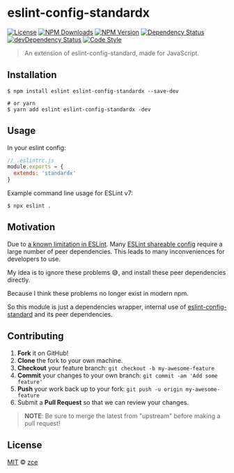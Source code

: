 # eslint-config-standardx

[![License][license-img]][license-url]
[![NPM Downloads][downloads-img]][downloads-url]
[![NPM Version][version-img]][version-url]
[![Dependency Status][dependency-img]][dependency-url]
[![devDependency Status][devdependency-img]][devdependency-url]
[![Code Style][style-img]][style-url]

> An extension of eslint-config-standard, made for JavaScript.

## Installation

```shell
$ npm install eslint eslint-config-standardx --save-dev

# or yarn
$ yarn add eslint eslint-config-standardx -dev
```

## Usage

In your eslint config:

```javascript
// .eslintrc.js
module.exports = {
  extends: 'standardx'
}
```

Example command line usage for ESLint v7:

```shell
$ npx eslint .
```

## Motivation

Due to [a known limitation in ESLint](https://github.com/eslint/eslint/issues/3458). Many [ESLint shareable config](https://eslint.org/docs/developer-guide/shareable-configs) require a large number of peer dependencies. This leads to many inconveniences for developers to use.

My idea is to ignore these problems 😅, and install these peer dependencies directly.

Because I think these problems no longer exist in modern npm.

So this module is just a dependencies wrapper, internal use of [eslint-config-standard](https://github.com/standard/eslint-config-standard) and its peer dependencies.

## Contributing

1. **Fork** it on GitHub!
2. **Clone** the fork to your own machine.
3. **Checkout** your feature branch: `git checkout -b my-awesome-feature`
4. **Commit** your changes to your own branch: `git commit -am 'Add some feature'`
5. **Push** your work back up to your fork: `git push -u origin my-awesome-feature`
6. Submit a **Pull Request** so that we can review your changes.

> **NOTE**: Be sure to merge the latest from "upstream" before making a pull request!

## License

[MIT](LICENSE) &copy; [zce](https://zce.me)



[license-img]: https://img.shields.io/github/license/zce/eslint-config-standardx
[license-url]: https://github.com/zce/eslint-config-standardx/blob/master/LICENSE
[downloads-img]: https://img.shields.io/npm/dm/eslint-config-standardx
[downloads-url]: https://npmjs.org/package/eslint-config-standardx
[version-img]: https://img.shields.io/npm/v/eslint-config-standardx
[version-url]: https://npmjs.org/package/eslint-config-standardx
[dependency-img]: https://img.shields.io/david/zce/eslint-config-standardx
[dependency-url]: https://david-dm.org/zce/eslint-config-standardx
[devdependency-img]: https://img.shields.io/david/dev/zce/eslint-config-standardx
[devdependency-url]: https://david-dm.org/zce/eslint-config-standardx?type=dev
[style-img]: https://img.shields.io/badge/code_style-standard-brightgreen
[style-url]: https://standardx.com
